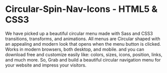 # Circular-Spin-Nav-Icons - HTML5 & CSS3

We have picked up a beautiful circular menu made with Sass and CSS3 transitions, transforms, and animations. All menus are Circular shaped with an appealing and modern look that opens when the menu button is clicked. Works in modern browsers, both desktop, and mobile. and you can download free and customize easily like: colors, sizes, icons, position, links, and much more. So, Grab and build a beautiful circular navigation menu for your website and impress your visitors.
